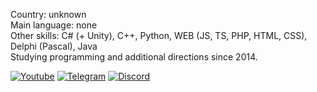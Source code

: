 Country: unknown  
Main language: none  
Other skills: C# (+ Unity), C++, Python, WEB (JS, TS, PHP, HTML, CSS), Delphi (Pascal), Java  
Studying programming and additional directions since 2014.  
  
[![Youtube](https://img.shields.io/badge/YOUTUBE-red.svg)](https://www.youtube.com/andrewfeed)
[![Telegram](https://img.shields.io/badge/TELEGRAM-blue.svg)](https://t.me/andrewfeedproduction)
[![Discord](https://badgen.net/badge/icon/discord?icon=discord&label)](https://discord.gg/mXrnuVeYwP)  
